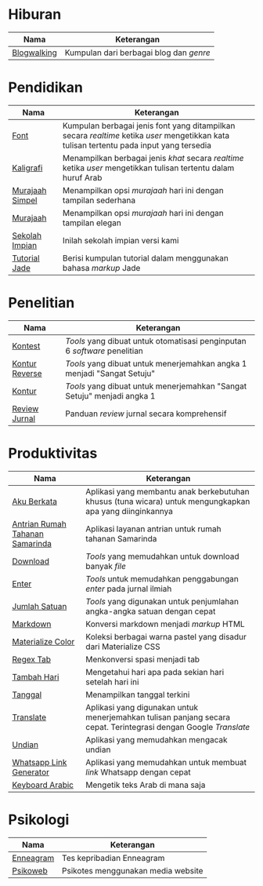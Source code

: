 # Hiburan

| Nama | Keterangan |
|-|-|
| [Blogwalking](/blogwalking2) | Kumpulan dari berbagai blog dan _genre_ |

# Pendidikan

| Nama | Keterangan |
|-|-|
| [Font](/font) | Kumpulan berbagai jenis font yang ditampilkan secara _realtime_ ketika _user_ mengetikkan kata tulisan tertentu pada input yang tersedia |
| [Kaligrafi](/kaligrafi) | Menampilkan berbagai jenis _khat_ secara _realtime_ ketika _user_ mengetikkan tulisan tertentu dalam huruf Arab |
| [Murajaah Simpel](/murajaah-simple) | Menampilkan opsi _murajaah_ hari ini dengan tampilan sederhana |
| [Murajaah](/murajaah) | Menampilkan opsi _murajaah_ hari ini dengan tampilan elegan |
| [Sekolah Impian](/sekolah-impian) | Inilah sekolah impian versi kami |
| [Tutorial Jade](/tutorialjade) | Berisi kumpulan tutorial dalam menggunakan bahasa _markup_ Jade |

# Penelitian

| Nama | Keterangan |
|-|-|
| [Kontest](/kontest) | _Tools_ yang dibuat untuk otomatisasi penginputan 6 _software_ penelitian |
| [Kontur Reverse](/kontur-reverse) | _Tools_ yang dibuat untuk menerjemahkan angka 1 menjadi "Sangat Setuju" |
| [Kontur](/kontur) | _Tools_ yang dibuat untuk menerjemahkan "Sangat Setuju" menjadi angka 1 |
| [Review Jurnal](/review-jurnal) | Panduan _review_ jurnal secara komprehensif |

# Produktivitas

| Nama | Keterangan |
|-|-|
| [Aku Berkata](/aku-berkata) | Aplikasi yang membantu anak berkebutuhan khusus (tuna wicara) untuk mengungkapkan apa yang diinginkannya |
| [Antrian Rumah Tahanan Samarinda](http://antrianrutansamarinda.epizy.com) | Aplikasi layanan antrian untuk rumah tahanan Samarinda |
| [Download](/download) | _Tools_ yang memudahkan untuk download banyak _file_ |
| [Enter](/enter) | _Tools_ untuk memudahkan penggabungan _enter_ pada jurnal ilmiah |
| [Jumlah Satuan](/jumlah-satuan) | _Tools_ yang digunakan untuk penjumlahan angka-angka satuan dengan cepat |
| [Markdown](/markdown) | Konversi markdown menjadi _markup_ HTML |
| [Materialize Color](/color30) | Koleksi berbagai warna pastel yang disadur dari Materialize CSS |
| [Regex Tab](/regex-tab) | Menkonversi spasi menjadi tab |
| [Tambah Hari](/tambah-hari) | Mengetahui hari apa pada sekian hari setelah hari ini |
| [Tanggal](/tanggal) | Menampilkan tanggal terkini |
| [Translate](/translate) | Aplikasi yang digunakan untuk menerjemahkan tulisan panjang secara cepat. Terintegrasi dengan Google _Translate_ |
| [Undian](/undian) | Aplikasi yang memudahkan mengacak undian |
| [Whatsapp Link Generator](/wa) | Aplikasi yang memudahkan untuk membuat _link_ Whatsapp dengan cepat |
| [Keyboard Arabic](/keyboard-arabic) | Mengetik teks Arab di mana saja |

# Psikologi

| Nama | Keterangan |
|-|-|
| [Enneagram](/enneagram) | Tes kepribadian Enneagram |
| [Psikoweb](http://psikoweb.epizy.com/login/index.php) | Psikotes menggunakan media website |
